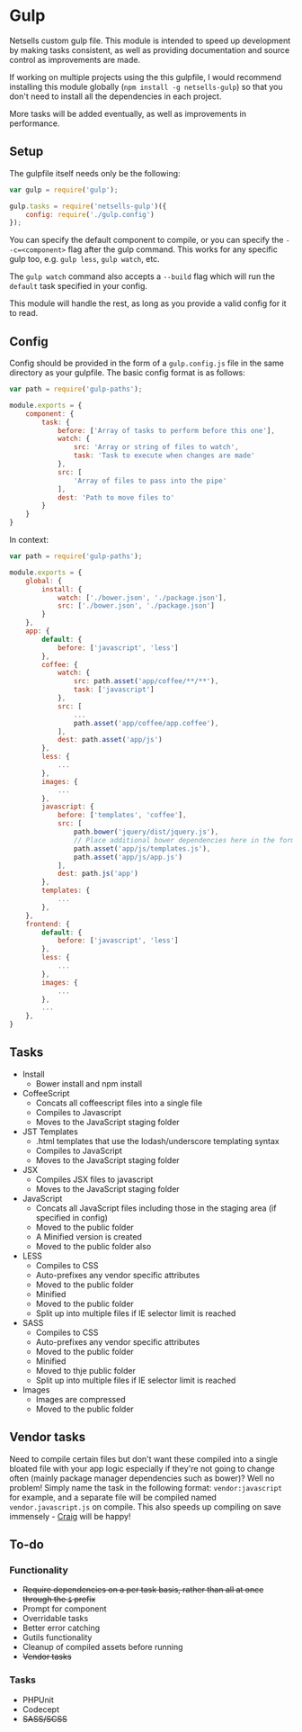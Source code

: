 # Gulp
Netsells custom gulp file. This module is intended to speed up development by making tasks consistent, as well as providing documentation and source control as improvements are made. 

If working on multiple projects using the this gulpfile, I would recommend installing this module globally (```npm install -g netsells-gulp```) so that you don't need to install all the dependencies in each project.

More tasks will be added eventually, as well as improvements in performance.

## Setup

The gulpfile itself needs only be the following:

```javascript
var gulp = require('gulp');

gulp.tasks = require('netsells-gulp')({
    config: require('./gulp.config')
});
```

You can specify the default component to compile, or you can specify the ``--c=<component>`` flag after the gulp command. This works for any specific gulp too, e.g. ``gulp less``, ``gulp watch``, etc.

The ``gulp watch`` command also accepts a ``--build`` flag which will run the ``default`` task specified in your config.

This module will handle the rest, as long as you provide a valid config for it to read.

## Config

Config should be provided in the form of a ``gulp.config.js`` file in the same directory as your gulpfile. The basic config format is as follows:

```javascript
var path = require('gulp-paths');

module.exports = {
    component: {
        task: {
            before: ['Array of tasks to perform before this one'],
            watch: {
                src: 'Array or string of files to watch',
                task: 'Task to execute when changes are made'
            },
            src: [
            	'Array of files to pass into the pipe'
            ],
            dest: 'Path to move files to'
        }
    }
}
```

In context:

```javascript
var path = require('gulp-paths');

module.exports = {
    global: {
        install: {
            watch: ['./bower.json', './package.json'],
            src: ['./bower.json', './package.json']
        }
    },
    app: {
        default: {
            before: ['javascript', 'less']
        },
        coffee: {
            watch: {
                src: path.asset('app/coffee/**/**'),
                task: ['javascript']
            },
            src: [
                ...
                path.asset('app/coffee/app.coffee'),
            ],
            dest: path.asset('app/js')
        },
        less: {
            ...
        },
        images: {
            ...
        },
        javascript: {
            before: ['templates', 'coffee'],
            src: [
                path.bower('jquery/dist/jquery.js'),
                // Place additional bower dependencies here in the format used above
                path.asset('app/js/templates.js'),
                path.asset('app/js/app.js')
            ],
            dest: path.js('app')
        },
        templates: {
            ...
        },
    },
    frontend: {
        default: {
            before: ['javascript', 'less']
        },
        less: {
            ...
        },
        images: {
            ...
        },
        ...
    },
}
```



## Tasks
* Install
	* Bower install and npm install
* CoffeeScript
	* Concats all coffeescript files into a single file
	* Compiles to Javascript
	* Moves to the JavaScript staging folder  
* JST Templates
	* .html templates that use the lodash/underscore templating syntax
	* Compiles to JavaScript
	* Moves to the JavaScript staging folder
* JSX
	* Compiles JSX files to javascript
	* Moves to the JavaScript staging folder
* JavaScript
	* Concats all JavaScript files including those in the staging area (if specified in config)
	* Moved to the public folder
	* A Minified version is created
	* Moved to the public folder also
* LESS
	* Compiles to CSS
	* Auto-prefixes any vendor specific attributes
	* Moved to the public folder
	* Minified
	* Moved to the public folder
	* Split up into multiple files if IE selector limit is reached
* SASS
	* Compiles to CSS
	* Auto-prefixes any vendor specific attributes
	* Moved to the public folder
	* Minified
	* Moved to thje public folder
	* Split up into multiple files if IE selector limit is reached
* Images
	* Images are compressed
	* Moved to the public folder

## Vendor tasks
Need to compile certain files but don't want these compiled into a single bloated file with your app logic especially if they're not going to change often (mainly package manager dependencies such as bower)? Well no problem! Simply name the task in the following format: ```vendor:javascript``` for example, and a separate file will be compiled named ```vendor.javascript.js``` on compile. This also speeds up compiling on save immensely - [Craig](http://craigy.co.uk/) will be happy!

## To-do
### Functionality
* ~~Require dependencies on a per task basis, rather than all at once through the ``$`` prefix~~
* Prompt for component
* Overridable tasks
* Better error catching
* Gutils functionality
* Cleanup of compiled assets before running
* ~~Vendor tasks~~

### Tasks
* PHPUnit
* Codecept
* ~~SASS/SCSS~~

